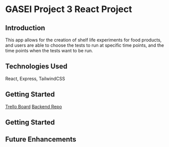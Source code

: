 # GASEI Project 3 React Project

## Introduction
This app allows for the creation of shelf life experiments for food products, and users are able to choose the tests to run at specific time points, and the time points when the tests want to be run.

## Technologies Used
React, Express, TailwindCSS

## Getting Started
[Trello Board](https://trello.com/b/HEFu5tIW/gasei-project-3)
[Backend Repo](https://github.com/itsIpN/project-3-backend)

## Getting Started



## Future Enhancements